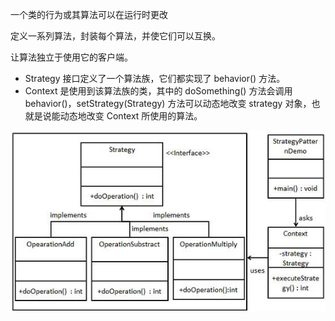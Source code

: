 一个类的行为或其算法可以在运行时更改 

定义一系列算法，封装每个算法，并使它们可以互换。 

让算法独立于使用它的客户端。 

- Strategy 接口定义了一个算法族，它们都实现了 behavior() 方法。
- Context 是使用到该算法族的类，其中的 doSomething() 方法会调用 behavior()，setStrategy(Strategy) 方法可以动态地改变 strategy 对象，也就是说能动态地改变 Context 所使用的算法。

![ç­ç¥æ¨¡å¼ç UML å¾](assets/strategy_pattern_uml_diagram.jpg) 

